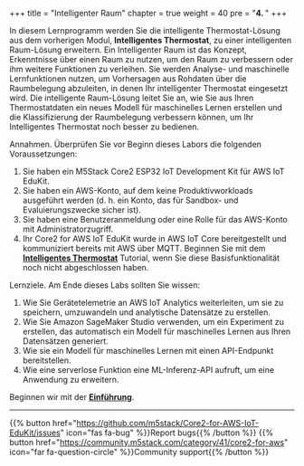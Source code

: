 +++
title = "Intelligenter Raum"
chapter = true
weight = 40
pre = "<b>4. </b>"
+++

In diesem Lernprogramm werden Sie die intelligente Thermostat-Lösung aus dem vorherigen Modul, **Intelligentes Thermostat**, zu einer intelligenten Raum-Lösung erweitern. Ein Intelligenter Raum ist das Konzept, Erkenntnisse über einen Raum zu nutzen, um den Raum zu verbessern oder ihm weitere Funktionen zu verleihen. Sie werden Analyse- und maschinelle Lernfunktionen nutzen, um Vorhersagen aus Rohdaten über die Raumbelegung abzuleiten, in denen Ihr intelligenter Thermostat eingesetzt wird. Die intelligente Raum-Lösung leitet Sie an, wie Sie aus Ihren Thermostatdaten ein neues Modell für maschinelles Lernen erstellen und die Klassifizierung der Raumbelegung verbessern können, um Ihr Intelligentes Thermostat noch besser zu bedienen.

Annahmen. Überprüfen Sie vor Beginn dieses Labors die folgenden Voraussetzungen:
1. Sie haben ein M5Stack Core2 ESP32 IoT Development Kit für AWS IoT EduKit.
2. Sie haben ein AWS-Konto, auf dem keine Produktivworkloads ausgeführt werden (d. h. ein Konto, das für Sandbox- und Evaluierungszwecke sicher ist).
3. Sie haben eine Benutzeranmeldung oder eine Rolle für das AWS-Konto mit Administratorzugriff.
4. Ihr Core2 for AWS IoT EduKit wurde in AWS IoT Core bereitgestellt und kommuniziert bereits mit AWS über MQTT. Beginnen Sie mit dem [**Intelligentes Thermostat**](http://localhost:1313/en/smart-thermostat.html) Tutorial, wenn Sie diese Basisfunktionalität noch nicht abgeschlossen haben.

Lernziele. Am Ende dieses Labs sollten Sie wissen:

1. Wie Sie Gerätetelemetrie an AWS IoT Analytics weiterleiten, um sie zu speichern, umzuwandeln und analytische Datensätze zu erstellen.
2. Wie Sie Amazon SageMaker Studio verwenden, um ein Experiment zu erstellen, das automatisch ein Modell für maschinelles Lernen aus Ihren Datensätzen generiert.
3. Wie sie ein Modell für maschinelles Lernen mit einen API-Endpunkt bereitstellen.
4. Wie eine serverlose Funktion eine ML-Inferenz-API aufruft, um eine Anwendung zu erweitern.

Beginnen wir mit der [**Einführung**](/de/smart-spaces/introduction.html).

---
{{% button href="https://github.com/m5stack/Core2-for-AWS-IoT-EduKit/issues" icon="fas fa-bug" %}}Report bugs{{% /button %}} {{% button href="https://community.m5stack.com/category/41/core2-for-aws" icon="far fa-question-circle" %}}Community support{{% /button %}}